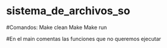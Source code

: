 # sistema_de_archivos_so

#Comandos: 
Make clean
Make 
Make run

#En el main comentas las funciones que no queremos ejecutar 